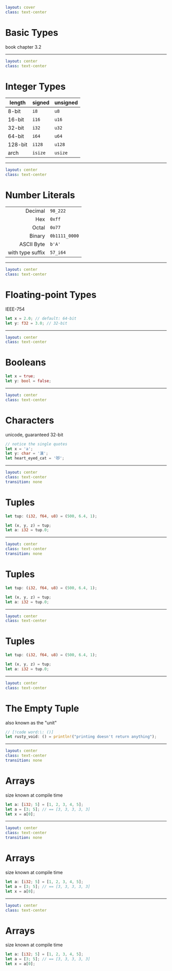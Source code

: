 ```yaml
layout: cover
class: text-center
```

# Basic Types

book chapter 3.2

<Nr />

---

```yaml
layout: center
class: text-center
```

# Integer Types

| length  | signed  | unsigned |
| ------- | ------- | -------- |
| 8-bit   | `i8`    | `u8`     |
| 16-bit  | `i16`   | `u16`    |
| 32-bit  | `i32`   | `u32`    |
| 64-bit  | `i64`   | `u64`    |
| 128-bit | `i128`  | `u128`   |
| arch    | `isize` | `usize`  |

<Nr />

---

```yaml
layout: center
class: text-center
```

# Number Literals

|                  |               |
| ---------------: | :------------ |
|          Decimal | `98_222`      |
|              Hex | `0xff`        |
|            Octal | `0o77`        |
|           Binary | `0b1111_0000` |
|       ASCII Byte | `b'A'`        |
| with type suffix | `57_i64`      |

<Nr />

---

```yaml
layout: center
class: text-center
```

# Floating-point Types

IEEE-754

```rust
let x = 2.0; // default: 64-bit
let y: f32 = 3.0; // 32-bit
```

<Nr />

---

```yaml
layout: center
class: text-center
```

# Booleans

```rust
let x = true;
let y: bool = false;
```

<Nr />

---

```yaml
layout: center
class: text-center
```

# Characters

unicode, guaranteed 32-bit

```rust
// notice the single quotes
let x = 'a';
let y: char = '漢';
let heart_eyed_cat = '😻';
```

<div
    style="background-color: red"
    class="h-0.8 rounded absolute top-61 left-137 w-12.5"
></div>

<Nr />

---

```yaml
layout: center
class: text-center
transition: none
```

# Tuples

```rust {1}
let tup: (i32, f64, u8) = (500, 6.4, 1);

let (x, y, z) = tup;
let a: i32 = tup.0;
```

<Nr />

---

```yaml
layout: center
class: text-center
transition: none
```

# Tuples

```rust {3}
let tup: (i32, f64, u8) = (500, 6.4, 1);

let (x, y, z) = tup;
let a: i32 = tup.0;
```

<Nr />

---

```yaml
layout: center
class: text-center
```

# Tuples

```rust {4} /.0/
let tup: (i32, f64, u8) = (500, 6.4, 1);

let (x, y, z) = tup;
let a: i32 = tup.0;
```

<Nr />

---

```yaml
layout: center
class: text-center
```

# The Empty Tuple

also known as the "unit"

```rust
// [!code word:\: ()]
let rusty_void: () = println!("printing doesn't return anything");
```

<Nr />

---

```yaml
layout: center
class: text-center
transition: none
```

# Arrays

size known at compile time

```rust {1} /[i32; 5]/
let a: [i32; 5] = [1, 2, 3, 4, 5];
let a = [3; 5]; // == [3, 3, 3, 3, 3]
let x = a[0];
```

<Nr />

---

```yaml
layout: center
class: text-center
transition: none
```

# Arrays

size known at compile time

```rust {2}
let a: [i32; 5] = [1, 2, 3, 4, 5];
let a = [3; 5]; // == [3, 3, 3, 3, 3]
let x = a[0];
```

<Nr />

---

```yaml
layout: center
class: text-center
```

# Arrays

size known at compile time

```rust {3}
let a: [i32; 5] = [1, 2, 3, 4, 5];
let a = [3; 5]; // == [3, 3, 3, 3, 3]
let x = a[0];
```

<Nr />
